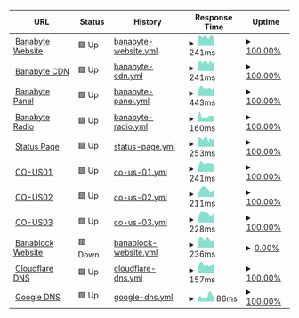<!--start: status pages-->
<!-- This summary is generated by Upptime (https://github.com/upptime/upptime) -->
<!-- Do not edit this manually, your changes will be overwritten -->
<!-- prettier-ignore -->
| URL | Status | History | Response Time | Uptime |
| --- | ------ | ------- | ------------- | ------ |
| <img alt="" src="https://icons.duckduckgo.com/ip3/banabyte.com.ico" height="13"> [Banabyte Website](https://Banabyte.com) | 🟩 Up | [banabyte-website.yml](https://github.com/Banabyte/status.banabyte.com/commits/HEAD/history/banabyte-website.yml) | <details><summary><img alt="Response time graph" src="./graphs/banabyte-website/response-time-week.png" height="20"> 241ms</summary><br><a href="https://uptime.banabyte.com/history/banabyte-website"><img alt="Response time 307" src="https://img.shields.io/endpoint?url=https%3A%2F%2Fraw.githubusercontent.com%2FBanabyte%2Fstatus.banabyte.com%2FHEAD%2Fapi%2Fbanabyte-website%2Fresponse-time.json"></a><br><a href="https://uptime.banabyte.com/history/banabyte-website"><img alt="24-hour response time 196" src="https://img.shields.io/endpoint?url=https%3A%2F%2Fraw.githubusercontent.com%2FBanabyte%2Fstatus.banabyte.com%2FHEAD%2Fapi%2Fbanabyte-website%2Fresponse-time-day.json"></a><br><a href="https://uptime.banabyte.com/history/banabyte-website"><img alt="7-day response time 241" src="https://img.shields.io/endpoint?url=https%3A%2F%2Fraw.githubusercontent.com%2FBanabyte%2Fstatus.banabyte.com%2FHEAD%2Fapi%2Fbanabyte-website%2Fresponse-time-week.json"></a><br><a href="https://uptime.banabyte.com/history/banabyte-website"><img alt="30-day response time 250" src="https://img.shields.io/endpoint?url=https%3A%2F%2Fraw.githubusercontent.com%2FBanabyte%2Fstatus.banabyte.com%2FHEAD%2Fapi%2Fbanabyte-website%2Fresponse-time-month.json"></a><br><a href="https://uptime.banabyte.com/history/banabyte-website"><img alt="1-year response time 274" src="https://img.shields.io/endpoint?url=https%3A%2F%2Fraw.githubusercontent.com%2FBanabyte%2Fstatus.banabyte.com%2FHEAD%2Fapi%2Fbanabyte-website%2Fresponse-time-year.json"></a></details> | <details><summary><a href="https://uptime.banabyte.com/history/banabyte-website">100.00%</a></summary><a href="https://uptime.banabyte.com/history/banabyte-website"><img alt="All-time uptime 93.19%" src="https://img.shields.io/endpoint?url=https%3A%2F%2Fraw.githubusercontent.com%2FBanabyte%2Fstatus.banabyte.com%2FHEAD%2Fapi%2Fbanabyte-website%2Fuptime.json"></a><br><a href="https://uptime.banabyte.com/history/banabyte-website"><img alt="24-hour uptime 100.00%" src="https://img.shields.io/endpoint?url=https%3A%2F%2Fraw.githubusercontent.com%2FBanabyte%2Fstatus.banabyte.com%2FHEAD%2Fapi%2Fbanabyte-website%2Fuptime-day.json"></a><br><a href="https://uptime.banabyte.com/history/banabyte-website"><img alt="7-day uptime 100.00%" src="https://img.shields.io/endpoint?url=https%3A%2F%2Fraw.githubusercontent.com%2FBanabyte%2Fstatus.banabyte.com%2FHEAD%2Fapi%2Fbanabyte-website%2Fuptime-week.json"></a><br><a href="https://uptime.banabyte.com/history/banabyte-website"><img alt="30-day uptime 100.00%" src="https://img.shields.io/endpoint?url=https%3A%2F%2Fraw.githubusercontent.com%2FBanabyte%2Fstatus.banabyte.com%2FHEAD%2Fapi%2Fbanabyte-website%2Fuptime-month.json"></a><br><a href="https://uptime.banabyte.com/history/banabyte-website"><img alt="1-year uptime 91.32%" src="https://img.shields.io/endpoint?url=https%3A%2F%2Fraw.githubusercontent.com%2FBanabyte%2Fstatus.banabyte.com%2FHEAD%2Fapi%2Fbanabyte-website%2Fuptime-year.json"></a></details>
| <img alt="" src="https://icons.duckduckgo.com/ip3/cdn.banabyte.com.ico" height="13"> [Banabyte CDN](https://cdn.banabyte.com) | 🟩 Up | [banabyte-cdn.yml](https://github.com/Banabyte/status.banabyte.com/commits/HEAD/history/banabyte-cdn.yml) | <details><summary><img alt="Response time graph" src="./graphs/banabyte-cdn/response-time-week.png" height="20"> 241ms</summary><br><a href="https://uptime.banabyte.com/history/banabyte-cdn"><img alt="Response time 304" src="https://img.shields.io/endpoint?url=https%3A%2F%2Fraw.githubusercontent.com%2FBanabyte%2Fstatus.banabyte.com%2FHEAD%2Fapi%2Fbanabyte-cdn%2Fresponse-time.json"></a><br><a href="https://uptime.banabyte.com/history/banabyte-cdn"><img alt="24-hour response time 190" src="https://img.shields.io/endpoint?url=https%3A%2F%2Fraw.githubusercontent.com%2FBanabyte%2Fstatus.banabyte.com%2FHEAD%2Fapi%2Fbanabyte-cdn%2Fresponse-time-day.json"></a><br><a href="https://uptime.banabyte.com/history/banabyte-cdn"><img alt="7-day response time 241" src="https://img.shields.io/endpoint?url=https%3A%2F%2Fraw.githubusercontent.com%2FBanabyte%2Fstatus.banabyte.com%2FHEAD%2Fapi%2Fbanabyte-cdn%2Fresponse-time-week.json"></a><br><a href="https://uptime.banabyte.com/history/banabyte-cdn"><img alt="30-day response time 246" src="https://img.shields.io/endpoint?url=https%3A%2F%2Fraw.githubusercontent.com%2FBanabyte%2Fstatus.banabyte.com%2FHEAD%2Fapi%2Fbanabyte-cdn%2Fresponse-time-month.json"></a><br><a href="https://uptime.banabyte.com/history/banabyte-cdn"><img alt="1-year response time 286" src="https://img.shields.io/endpoint?url=https%3A%2F%2Fraw.githubusercontent.com%2FBanabyte%2Fstatus.banabyte.com%2FHEAD%2Fapi%2Fbanabyte-cdn%2Fresponse-time-year.json"></a></details> | <details><summary><a href="https://uptime.banabyte.com/history/banabyte-cdn">100.00%</a></summary><a href="https://uptime.banabyte.com/history/banabyte-cdn"><img alt="All-time uptime 99.07%" src="https://img.shields.io/endpoint?url=https%3A%2F%2Fraw.githubusercontent.com%2FBanabyte%2Fstatus.banabyte.com%2FHEAD%2Fapi%2Fbanabyte-cdn%2Fuptime.json"></a><br><a href="https://uptime.banabyte.com/history/banabyte-cdn"><img alt="24-hour uptime 100.00%" src="https://img.shields.io/endpoint?url=https%3A%2F%2Fraw.githubusercontent.com%2FBanabyte%2Fstatus.banabyte.com%2FHEAD%2Fapi%2Fbanabyte-cdn%2Fuptime-day.json"></a><br><a href="https://uptime.banabyte.com/history/banabyte-cdn"><img alt="7-day uptime 100.00%" src="https://img.shields.io/endpoint?url=https%3A%2F%2Fraw.githubusercontent.com%2FBanabyte%2Fstatus.banabyte.com%2FHEAD%2Fapi%2Fbanabyte-cdn%2Fuptime-week.json"></a><br><a href="https://uptime.banabyte.com/history/banabyte-cdn"><img alt="30-day uptime 100.00%" src="https://img.shields.io/endpoint?url=https%3A%2F%2Fraw.githubusercontent.com%2FBanabyte%2Fstatus.banabyte.com%2FHEAD%2Fapi%2Fbanabyte-cdn%2Fuptime-month.json"></a><br><a href="https://uptime.banabyte.com/history/banabyte-cdn"><img alt="1-year uptime 98.91%" src="https://img.shields.io/endpoint?url=https%3A%2F%2Fraw.githubusercontent.com%2FBanabyte%2Fstatus.banabyte.com%2FHEAD%2Fapi%2Fbanabyte-cdn%2Fuptime-year.json"></a></details>
| <img alt="" src="https://icons.duckduckgo.com/ip3/panel.banabyte.com.ico" height="13"> [Banabyte Panel](https://panel.banabyte.com) | 🟩 Up | [banabyte-panel.yml](https://github.com/Banabyte/status.banabyte.com/commits/HEAD/history/banabyte-panel.yml) | <details><summary><img alt="Response time graph" src="./graphs/banabyte-panel/response-time-week.png" height="20"> 443ms</summary><br><a href="https://uptime.banabyte.com/history/banabyte-panel"><img alt="Response time 387" src="https://img.shields.io/endpoint?url=https%3A%2F%2Fraw.githubusercontent.com%2FBanabyte%2Fstatus.banabyte.com%2FHEAD%2Fapi%2Fbanabyte-panel%2Fresponse-time.json"></a><br><a href="https://uptime.banabyte.com/history/banabyte-panel"><img alt="24-hour response time 346" src="https://img.shields.io/endpoint?url=https%3A%2F%2Fraw.githubusercontent.com%2FBanabyte%2Fstatus.banabyte.com%2FHEAD%2Fapi%2Fbanabyte-panel%2Fresponse-time-day.json"></a><br><a href="https://uptime.banabyte.com/history/banabyte-panel"><img alt="7-day response time 443" src="https://img.shields.io/endpoint?url=https%3A%2F%2Fraw.githubusercontent.com%2FBanabyte%2Fstatus.banabyte.com%2FHEAD%2Fapi%2Fbanabyte-panel%2Fresponse-time-week.json"></a><br><a href="https://uptime.banabyte.com/history/banabyte-panel"><img alt="30-day response time 438" src="https://img.shields.io/endpoint?url=https%3A%2F%2Fraw.githubusercontent.com%2FBanabyte%2Fstatus.banabyte.com%2FHEAD%2Fapi%2Fbanabyte-panel%2Fresponse-time-month.json"></a><br><a href="https://uptime.banabyte.com/history/banabyte-panel"><img alt="1-year response time 363" src="https://img.shields.io/endpoint?url=https%3A%2F%2Fraw.githubusercontent.com%2FBanabyte%2Fstatus.banabyte.com%2FHEAD%2Fapi%2Fbanabyte-panel%2Fresponse-time-year.json"></a></details> | <details><summary><a href="https://uptime.banabyte.com/history/banabyte-panel">100.00%</a></summary><a href="https://uptime.banabyte.com/history/banabyte-panel"><img alt="All-time uptime 98.29%" src="https://img.shields.io/endpoint?url=https%3A%2F%2Fraw.githubusercontent.com%2FBanabyte%2Fstatus.banabyte.com%2FHEAD%2Fapi%2Fbanabyte-panel%2Fuptime.json"></a><br><a href="https://uptime.banabyte.com/history/banabyte-panel"><img alt="24-hour uptime 100.00%" src="https://img.shields.io/endpoint?url=https%3A%2F%2Fraw.githubusercontent.com%2FBanabyte%2Fstatus.banabyte.com%2FHEAD%2Fapi%2Fbanabyte-panel%2Fuptime-day.json"></a><br><a href="https://uptime.banabyte.com/history/banabyte-panel"><img alt="7-day uptime 100.00%" src="https://img.shields.io/endpoint?url=https%3A%2F%2Fraw.githubusercontent.com%2FBanabyte%2Fstatus.banabyte.com%2FHEAD%2Fapi%2Fbanabyte-panel%2Fuptime-week.json"></a><br><a href="https://uptime.banabyte.com/history/banabyte-panel"><img alt="30-day uptime 99.90%" src="https://img.shields.io/endpoint?url=https%3A%2F%2Fraw.githubusercontent.com%2FBanabyte%2Fstatus.banabyte.com%2FHEAD%2Fapi%2Fbanabyte-panel%2Fuptime-month.json"></a><br><a href="https://uptime.banabyte.com/history/banabyte-panel"><img alt="1-year uptime 97.95%" src="https://img.shields.io/endpoint?url=https%3A%2F%2Fraw.githubusercontent.com%2FBanabyte%2Fstatus.banabyte.com%2FHEAD%2Fapi%2Fbanabyte-panel%2Fuptime-year.json"></a></details>
| <img alt="" src="https://icons.duckduckgo.com/ip3/radio.banabyte.com.ico" height="13"> [Banabyte Radio](https://radio.banabyte.com) | 🟩 Up | [banabyte-radio.yml](https://github.com/Banabyte/status.banabyte.com/commits/HEAD/history/banabyte-radio.yml) | <details><summary><img alt="Response time graph" src="./graphs/banabyte-radio/response-time-week.png" height="20"> 160ms</summary><br><a href="https://uptime.banabyte.com/history/banabyte-radio"><img alt="Response time 275" src="https://img.shields.io/endpoint?url=https%3A%2F%2Fraw.githubusercontent.com%2FBanabyte%2Fstatus.banabyte.com%2FHEAD%2Fapi%2Fbanabyte-radio%2Fresponse-time.json"></a><br><a href="https://uptime.banabyte.com/history/banabyte-radio"><img alt="24-hour response time 141" src="https://img.shields.io/endpoint?url=https%3A%2F%2Fraw.githubusercontent.com%2FBanabyte%2Fstatus.banabyte.com%2FHEAD%2Fapi%2Fbanabyte-radio%2Fresponse-time-day.json"></a><br><a href="https://uptime.banabyte.com/history/banabyte-radio"><img alt="7-day response time 160" src="https://img.shields.io/endpoint?url=https%3A%2F%2Fraw.githubusercontent.com%2FBanabyte%2Fstatus.banabyte.com%2FHEAD%2Fapi%2Fbanabyte-radio%2Fresponse-time-week.json"></a><br><a href="https://uptime.banabyte.com/history/banabyte-radio"><img alt="30-day response time 156" src="https://img.shields.io/endpoint?url=https%3A%2F%2Fraw.githubusercontent.com%2FBanabyte%2Fstatus.banabyte.com%2FHEAD%2Fapi%2Fbanabyte-radio%2Fresponse-time-month.json"></a><br><a href="https://uptime.banabyte.com/history/banabyte-radio"><img alt="1-year response time 221" src="https://img.shields.io/endpoint?url=https%3A%2F%2Fraw.githubusercontent.com%2FBanabyte%2Fstatus.banabyte.com%2FHEAD%2Fapi%2Fbanabyte-radio%2Fresponse-time-year.json"></a></details> | <details><summary><a href="https://uptime.banabyte.com/history/banabyte-radio">100.00%</a></summary><a href="https://uptime.banabyte.com/history/banabyte-radio"><img alt="All-time uptime 99.19%" src="https://img.shields.io/endpoint?url=https%3A%2F%2Fraw.githubusercontent.com%2FBanabyte%2Fstatus.banabyte.com%2FHEAD%2Fapi%2Fbanabyte-radio%2Fuptime.json"></a><br><a href="https://uptime.banabyte.com/history/banabyte-radio"><img alt="24-hour uptime 100.00%" src="https://img.shields.io/endpoint?url=https%3A%2F%2Fraw.githubusercontent.com%2FBanabyte%2Fstatus.banabyte.com%2FHEAD%2Fapi%2Fbanabyte-radio%2Fuptime-day.json"></a><br><a href="https://uptime.banabyte.com/history/banabyte-radio"><img alt="7-day uptime 100.00%" src="https://img.shields.io/endpoint?url=https%3A%2F%2Fraw.githubusercontent.com%2FBanabyte%2Fstatus.banabyte.com%2FHEAD%2Fapi%2Fbanabyte-radio%2Fuptime-week.json"></a><br><a href="https://uptime.banabyte.com/history/banabyte-radio"><img alt="30-day uptime 100.00%" src="https://img.shields.io/endpoint?url=https%3A%2F%2Fraw.githubusercontent.com%2FBanabyte%2Fstatus.banabyte.com%2FHEAD%2Fapi%2Fbanabyte-radio%2Fuptime-month.json"></a><br><a href="https://uptime.banabyte.com/history/banabyte-radio"><img alt="1-year uptime 99.00%" src="https://img.shields.io/endpoint?url=https%3A%2F%2Fraw.githubusercontent.com%2FBanabyte%2Fstatus.banabyte.com%2FHEAD%2Fapi%2Fbanabyte-radio%2Fuptime-year.json"></a></details>
| <img alt="" src="https://icons.duckduckgo.com/ip3/status.banabyte.com.ico" height="13"> [Status Page](https://status.banabyte.com) | 🟩 Up | [status-page.yml](https://github.com/Banabyte/status.banabyte.com/commits/HEAD/history/status-page.yml) | <details><summary><img alt="Response time graph" src="./graphs/status-page/response-time-week.png" height="20"> 253ms</summary><br><a href="https://uptime.banabyte.com/history/status-page"><img alt="Response time 212" src="https://img.shields.io/endpoint?url=https%3A%2F%2Fraw.githubusercontent.com%2FBanabyte%2Fstatus.banabyte.com%2FHEAD%2Fapi%2Fstatus-page%2Fresponse-time.json"></a><br><a href="https://uptime.banabyte.com/history/status-page"><img alt="24-hour response time 199" src="https://img.shields.io/endpoint?url=https%3A%2F%2Fraw.githubusercontent.com%2FBanabyte%2Fstatus.banabyte.com%2FHEAD%2Fapi%2Fstatus-page%2Fresponse-time-day.json"></a><br><a href="https://uptime.banabyte.com/history/status-page"><img alt="7-day response time 253" src="https://img.shields.io/endpoint?url=https%3A%2F%2Fraw.githubusercontent.com%2FBanabyte%2Fstatus.banabyte.com%2FHEAD%2Fapi%2Fstatus-page%2Fresponse-time-week.json"></a><br><a href="https://uptime.banabyte.com/history/status-page"><img alt="30-day response time 253" src="https://img.shields.io/endpoint?url=https%3A%2F%2Fraw.githubusercontent.com%2FBanabyte%2Fstatus.banabyte.com%2FHEAD%2Fapi%2Fstatus-page%2Fresponse-time-month.json"></a><br><a href="https://uptime.banabyte.com/history/status-page"><img alt="1-year response time 236" src="https://img.shields.io/endpoint?url=https%3A%2F%2Fraw.githubusercontent.com%2FBanabyte%2Fstatus.banabyte.com%2FHEAD%2Fapi%2Fstatus-page%2Fresponse-time-year.json"></a></details> | <details><summary><a href="https://uptime.banabyte.com/history/status-page">100.00%</a></summary><a href="https://uptime.banabyte.com/history/status-page"><img alt="All-time uptime 99.30%" src="https://img.shields.io/endpoint?url=https%3A%2F%2Fraw.githubusercontent.com%2FBanabyte%2Fstatus.banabyte.com%2FHEAD%2Fapi%2Fstatus-page%2Fuptime.json"></a><br><a href="https://uptime.banabyte.com/history/status-page"><img alt="24-hour uptime 100.00%" src="https://img.shields.io/endpoint?url=https%3A%2F%2Fraw.githubusercontent.com%2FBanabyte%2Fstatus.banabyte.com%2FHEAD%2Fapi%2Fstatus-page%2Fuptime-day.json"></a><br><a href="https://uptime.banabyte.com/history/status-page"><img alt="7-day uptime 100.00%" src="https://img.shields.io/endpoint?url=https%3A%2F%2Fraw.githubusercontent.com%2FBanabyte%2Fstatus.banabyte.com%2FHEAD%2Fapi%2Fstatus-page%2Fuptime-week.json"></a><br><a href="https://uptime.banabyte.com/history/status-page"><img alt="30-day uptime 100.00%" src="https://img.shields.io/endpoint?url=https%3A%2F%2Fraw.githubusercontent.com%2FBanabyte%2Fstatus.banabyte.com%2FHEAD%2Fapi%2Fstatus-page%2Fuptime-month.json"></a><br><a href="https://uptime.banabyte.com/history/status-page"><img alt="1-year uptime 99.06%" src="https://img.shields.io/endpoint?url=https%3A%2F%2Fraw.githubusercontent.com%2FBanabyte%2Fstatus.banabyte.com%2FHEAD%2Fapi%2Fstatus-page%2Fuptime-year.json"></a></details>
| <img alt="" src="https://icons.duckduckgo.com/ip3/us01.bbyte.app.ico" height="13"> [CO-US01](https://us01.bbyte.app:2021) | 🟩 Up | [co-us-01.yml](https://github.com/Banabyte/status.banabyte.com/commits/HEAD/history/co-us-01.yml) | <details><summary><img alt="Response time graph" src="./graphs/co-us-01/response-time-week.png" height="20"> 241ms</summary><br><a href="https://uptime.banabyte.com/history/co-us-01"><img alt="Response time 225" src="https://img.shields.io/endpoint?url=https%3A%2F%2Fraw.githubusercontent.com%2FBanabyte%2Fstatus.banabyte.com%2FHEAD%2Fapi%2Fco-us-01%2Fresponse-time.json"></a><br><a href="https://uptime.banabyte.com/history/co-us-01"><img alt="24-hour response time 179" src="https://img.shields.io/endpoint?url=https%3A%2F%2Fraw.githubusercontent.com%2FBanabyte%2Fstatus.banabyte.com%2FHEAD%2Fapi%2Fco-us-01%2Fresponse-time-day.json"></a><br><a href="https://uptime.banabyte.com/history/co-us-01"><img alt="7-day response time 241" src="https://img.shields.io/endpoint?url=https%3A%2F%2Fraw.githubusercontent.com%2FBanabyte%2Fstatus.banabyte.com%2FHEAD%2Fapi%2Fco-us-01%2Fresponse-time-week.json"></a><br><a href="https://uptime.banabyte.com/history/co-us-01"><img alt="30-day response time 237" src="https://img.shields.io/endpoint?url=https%3A%2F%2Fraw.githubusercontent.com%2FBanabyte%2Fstatus.banabyte.com%2FHEAD%2Fapi%2Fco-us-01%2Fresponse-time-month.json"></a><br><a href="https://uptime.banabyte.com/history/co-us-01"><img alt="1-year response time 225" src="https://img.shields.io/endpoint?url=https%3A%2F%2Fraw.githubusercontent.com%2FBanabyte%2Fstatus.banabyte.com%2FHEAD%2Fapi%2Fco-us-01%2Fresponse-time-year.json"></a></details> | <details><summary><a href="https://uptime.banabyte.com/history/co-us-01">100.00%</a></summary><a href="https://uptime.banabyte.com/history/co-us-01"><img alt="All-time uptime 93.32%" src="https://img.shields.io/endpoint?url=https%3A%2F%2Fraw.githubusercontent.com%2FBanabyte%2Fstatus.banabyte.com%2FHEAD%2Fapi%2Fco-us-01%2Fuptime.json"></a><br><a href="https://uptime.banabyte.com/history/co-us-01"><img alt="24-hour uptime 100.00%" src="https://img.shields.io/endpoint?url=https%3A%2F%2Fraw.githubusercontent.com%2FBanabyte%2Fstatus.banabyte.com%2FHEAD%2Fapi%2Fco-us-01%2Fuptime-day.json"></a><br><a href="https://uptime.banabyte.com/history/co-us-01"><img alt="7-day uptime 100.00%" src="https://img.shields.io/endpoint?url=https%3A%2F%2Fraw.githubusercontent.com%2FBanabyte%2Fstatus.banabyte.com%2FHEAD%2Fapi%2Fco-us-01%2Fuptime-week.json"></a><br><a href="https://uptime.banabyte.com/history/co-us-01"><img alt="30-day uptime 100.00%" src="https://img.shields.io/endpoint?url=https%3A%2F%2Fraw.githubusercontent.com%2FBanabyte%2Fstatus.banabyte.com%2FHEAD%2Fapi%2Fco-us-01%2Fuptime-month.json"></a><br><a href="https://uptime.banabyte.com/history/co-us-01"><img alt="1-year uptime 93.32%" src="https://img.shields.io/endpoint?url=https%3A%2F%2Fraw.githubusercontent.com%2FBanabyte%2Fstatus.banabyte.com%2FHEAD%2Fapi%2Fco-us-01%2Fuptime-year.json"></a></details>
| <img alt="" src="https://icons.duckduckgo.com/ip3/us02.bbyte.app.ico" height="13"> [CO-US02](https://us02.bbyte.app:2031) | 🟩 Up | [co-us-02.yml](https://github.com/Banabyte/status.banabyte.com/commits/HEAD/history/co-us-02.yml) | <details><summary><img alt="Response time graph" src="./graphs/co-us-02/response-time-week.png" height="20"> 211ms</summary><br><a href="https://uptime.banabyte.com/history/co-us-02"><img alt="Response time 234" src="https://img.shields.io/endpoint?url=https%3A%2F%2Fraw.githubusercontent.com%2FBanabyte%2Fstatus.banabyte.com%2FHEAD%2Fapi%2Fco-us-02%2Fresponse-time.json"></a><br><a href="https://uptime.banabyte.com/history/co-us-02"><img alt="24-hour response time 170" src="https://img.shields.io/endpoint?url=https%3A%2F%2Fraw.githubusercontent.com%2FBanabyte%2Fstatus.banabyte.com%2FHEAD%2Fapi%2Fco-us-02%2Fresponse-time-day.json"></a><br><a href="https://uptime.banabyte.com/history/co-us-02"><img alt="7-day response time 211" src="https://img.shields.io/endpoint?url=https%3A%2F%2Fraw.githubusercontent.com%2FBanabyte%2Fstatus.banabyte.com%2FHEAD%2Fapi%2Fco-us-02%2Fresponse-time-week.json"></a><br><a href="https://uptime.banabyte.com/history/co-us-02"><img alt="30-day response time 224" src="https://img.shields.io/endpoint?url=https%3A%2F%2Fraw.githubusercontent.com%2FBanabyte%2Fstatus.banabyte.com%2FHEAD%2Fapi%2Fco-us-02%2Fresponse-time-month.json"></a><br><a href="https://uptime.banabyte.com/history/co-us-02"><img alt="1-year response time 234" src="https://img.shields.io/endpoint?url=https%3A%2F%2Fraw.githubusercontent.com%2FBanabyte%2Fstatus.banabyte.com%2FHEAD%2Fapi%2Fco-us-02%2Fresponse-time-year.json"></a></details> | <details><summary><a href="https://uptime.banabyte.com/history/co-us-02">100.00%</a></summary><a href="https://uptime.banabyte.com/history/co-us-02"><img alt="All-time uptime 91.76%" src="https://img.shields.io/endpoint?url=https%3A%2F%2Fraw.githubusercontent.com%2FBanabyte%2Fstatus.banabyte.com%2FHEAD%2Fapi%2Fco-us-02%2Fuptime.json"></a><br><a href="https://uptime.banabyte.com/history/co-us-02"><img alt="24-hour uptime 100.00%" src="https://img.shields.io/endpoint?url=https%3A%2F%2Fraw.githubusercontent.com%2FBanabyte%2Fstatus.banabyte.com%2FHEAD%2Fapi%2Fco-us-02%2Fuptime-day.json"></a><br><a href="https://uptime.banabyte.com/history/co-us-02"><img alt="7-day uptime 100.00%" src="https://img.shields.io/endpoint?url=https%3A%2F%2Fraw.githubusercontent.com%2FBanabyte%2Fstatus.banabyte.com%2FHEAD%2Fapi%2Fco-us-02%2Fuptime-week.json"></a><br><a href="https://uptime.banabyte.com/history/co-us-02"><img alt="30-day uptime 100.00%" src="https://img.shields.io/endpoint?url=https%3A%2F%2Fraw.githubusercontent.com%2FBanabyte%2Fstatus.banabyte.com%2FHEAD%2Fapi%2Fco-us-02%2Fuptime-month.json"></a><br><a href="https://uptime.banabyte.com/history/co-us-02"><img alt="1-year uptime 91.76%" src="https://img.shields.io/endpoint?url=https%3A%2F%2Fraw.githubusercontent.com%2FBanabyte%2Fstatus.banabyte.com%2FHEAD%2Fapi%2Fco-us-02%2Fuptime-year.json"></a></details>
| <img alt="" src="https://icons.duckduckgo.com/ip3/us03.bbyte.app.ico" height="13"> [CO-US03](https://us03.bbyte.app:2041) | 🟩 Up | [co-us-03.yml](https://github.com/Banabyte/status.banabyte.com/commits/HEAD/history/co-us-03.yml) | <details><summary><img alt="Response time graph" src="./graphs/co-us-03/response-time-week.png" height="20"> 228ms</summary><br><a href="https://uptime.banabyte.com/history/co-us-03"><img alt="Response time 219" src="https://img.shields.io/endpoint?url=https%3A%2F%2Fraw.githubusercontent.com%2FBanabyte%2Fstatus.banabyte.com%2FHEAD%2Fapi%2Fco-us-03%2Fresponse-time.json"></a><br><a href="https://uptime.banabyte.com/history/co-us-03"><img alt="24-hour response time 169" src="https://img.shields.io/endpoint?url=https%3A%2F%2Fraw.githubusercontent.com%2FBanabyte%2Fstatus.banabyte.com%2FHEAD%2Fapi%2Fco-us-03%2Fresponse-time-day.json"></a><br><a href="https://uptime.banabyte.com/history/co-us-03"><img alt="7-day response time 228" src="https://img.shields.io/endpoint?url=https%3A%2F%2Fraw.githubusercontent.com%2FBanabyte%2Fstatus.banabyte.com%2FHEAD%2Fapi%2Fco-us-03%2Fresponse-time-week.json"></a><br><a href="https://uptime.banabyte.com/history/co-us-03"><img alt="30-day response time 224" src="https://img.shields.io/endpoint?url=https%3A%2F%2Fraw.githubusercontent.com%2FBanabyte%2Fstatus.banabyte.com%2FHEAD%2Fapi%2Fco-us-03%2Fresponse-time-month.json"></a><br><a href="https://uptime.banabyte.com/history/co-us-03"><img alt="1-year response time 219" src="https://img.shields.io/endpoint?url=https%3A%2F%2Fraw.githubusercontent.com%2FBanabyte%2Fstatus.banabyte.com%2FHEAD%2Fapi%2Fco-us-03%2Fresponse-time-year.json"></a></details> | <details><summary><a href="https://uptime.banabyte.com/history/co-us-03">100.00%</a></summary><a href="https://uptime.banabyte.com/history/co-us-03"><img alt="All-time uptime 93.02%" src="https://img.shields.io/endpoint?url=https%3A%2F%2Fraw.githubusercontent.com%2FBanabyte%2Fstatus.banabyte.com%2FHEAD%2Fapi%2Fco-us-03%2Fuptime.json"></a><br><a href="https://uptime.banabyte.com/history/co-us-03"><img alt="24-hour uptime 100.00%" src="https://img.shields.io/endpoint?url=https%3A%2F%2Fraw.githubusercontent.com%2FBanabyte%2Fstatus.banabyte.com%2FHEAD%2Fapi%2Fco-us-03%2Fuptime-day.json"></a><br><a href="https://uptime.banabyte.com/history/co-us-03"><img alt="7-day uptime 100.00%" src="https://img.shields.io/endpoint?url=https%3A%2F%2Fraw.githubusercontent.com%2FBanabyte%2Fstatus.banabyte.com%2FHEAD%2Fapi%2Fco-us-03%2Fuptime-week.json"></a><br><a href="https://uptime.banabyte.com/history/co-us-03"><img alt="30-day uptime 100.00%" src="https://img.shields.io/endpoint?url=https%3A%2F%2Fraw.githubusercontent.com%2FBanabyte%2Fstatus.banabyte.com%2FHEAD%2Fapi%2Fco-us-03%2Fuptime-month.json"></a><br><a href="https://uptime.banabyte.com/history/co-us-03"><img alt="1-year uptime 93.02%" src="https://img.shields.io/endpoint?url=https%3A%2F%2Fraw.githubusercontent.com%2FBanabyte%2Fstatus.banabyte.com%2FHEAD%2Fapi%2Fco-us-03%2Fuptime-year.json"></a></details>
| <img alt="" src="https://icons.duckduckgo.com/ip3/banablock.net.ico" height="13"> [Banablock Website](https://banablock.net) | 🟥 Down | [banablock-website.yml](https://github.com/Banabyte/status.banabyte.com/commits/HEAD/history/banablock-website.yml) | <details><summary><img alt="Response time graph" src="./graphs/banablock-website/response-time-week.png" height="20"> 236ms</summary><br><a href="https://uptime.banabyte.com/history/banablock-website"><img alt="Response time 250" src="https://img.shields.io/endpoint?url=https%3A%2F%2Fraw.githubusercontent.com%2FBanabyte%2Fstatus.banabyte.com%2FHEAD%2Fapi%2Fbanablock-website%2Fresponse-time.json"></a><br><a href="https://uptime.banabyte.com/history/banablock-website"><img alt="24-hour response time 193" src="https://img.shields.io/endpoint?url=https%3A%2F%2Fraw.githubusercontent.com%2FBanabyte%2Fstatus.banabyte.com%2FHEAD%2Fapi%2Fbanablock-website%2Fresponse-time-day.json"></a><br><a href="https://uptime.banabyte.com/history/banablock-website"><img alt="7-day response time 236" src="https://img.shields.io/endpoint?url=https%3A%2F%2Fraw.githubusercontent.com%2FBanabyte%2Fstatus.banabyte.com%2FHEAD%2Fapi%2Fbanablock-website%2Fresponse-time-week.json"></a><br><a href="https://uptime.banabyte.com/history/banablock-website"><img alt="30-day response time 238" src="https://img.shields.io/endpoint?url=https%3A%2F%2Fraw.githubusercontent.com%2FBanabyte%2Fstatus.banabyte.com%2FHEAD%2Fapi%2Fbanablock-website%2Fresponse-time-month.json"></a><br><a href="https://uptime.banabyte.com/history/banablock-website"><img alt="1-year response time 250" src="https://img.shields.io/endpoint?url=https%3A%2F%2Fraw.githubusercontent.com%2FBanabyte%2Fstatus.banabyte.com%2FHEAD%2Fapi%2Fbanablock-website%2Fresponse-time-year.json"></a></details> | <details><summary><a href="https://uptime.banabyte.com/history/banablock-website">0.00%</a></summary><a href="https://uptime.banabyte.com/history/banablock-website"><img alt="All-time uptime 1.57%" src="https://img.shields.io/endpoint?url=https%3A%2F%2Fraw.githubusercontent.com%2FBanabyte%2Fstatus.banabyte.com%2FHEAD%2Fapi%2Fbanablock-website%2Fuptime.json"></a><br><a href="https://uptime.banabyte.com/history/banablock-website"><img alt="24-hour uptime 0.00%" src="https://img.shields.io/endpoint?url=https%3A%2F%2Fraw.githubusercontent.com%2FBanabyte%2Fstatus.banabyte.com%2FHEAD%2Fapi%2Fbanablock-website%2Fuptime-day.json"></a><br><a href="https://uptime.banabyte.com/history/banablock-website"><img alt="7-day uptime 0.00%" src="https://img.shields.io/endpoint?url=https%3A%2F%2Fraw.githubusercontent.com%2FBanabyte%2Fstatus.banabyte.com%2FHEAD%2Fapi%2Fbanablock-website%2Fuptime-week.json"></a><br><a href="https://uptime.banabyte.com/history/banablock-website"><img alt="30-day uptime 1.38%" src="https://img.shields.io/endpoint?url=https%3A%2F%2Fraw.githubusercontent.com%2FBanabyte%2Fstatus.banabyte.com%2FHEAD%2Fapi%2Fbanablock-website%2Fuptime-month.json"></a><br><a href="https://uptime.banabyte.com/history/banablock-website"><img alt="1-year uptime 1.57%" src="https://img.shields.io/endpoint?url=https%3A%2F%2Fraw.githubusercontent.com%2FBanabyte%2Fstatus.banabyte.com%2FHEAD%2Fapi%2Fbanablock-website%2Fuptime-year.json"></a></details>
| <img alt="" src="https://icons.duckduckgo.com/ip3/1.1.1.1.ico" height="13"> [Cloudflare DNS](https://1.1.1.1) | 🟩 Up | [cloudflare-dns.yml](https://github.com/Banabyte/status.banabyte.com/commits/HEAD/history/cloudflare-dns.yml) | <details><summary><img alt="Response time graph" src="./graphs/cloudflare-dns/response-time-week.png" height="20"> 157ms</summary><br><a href="https://uptime.banabyte.com/history/cloudflare-dns"><img alt="Response time 172" src="https://img.shields.io/endpoint?url=https%3A%2F%2Fraw.githubusercontent.com%2FBanabyte%2Fstatus.banabyte.com%2FHEAD%2Fapi%2Fcloudflare-dns%2Fresponse-time.json"></a><br><a href="https://uptime.banabyte.com/history/cloudflare-dns"><img alt="24-hour response time 190" src="https://img.shields.io/endpoint?url=https%3A%2F%2Fraw.githubusercontent.com%2FBanabyte%2Fstatus.banabyte.com%2FHEAD%2Fapi%2Fcloudflare-dns%2Fresponse-time-day.json"></a><br><a href="https://uptime.banabyte.com/history/cloudflare-dns"><img alt="7-day response time 157" src="https://img.shields.io/endpoint?url=https%3A%2F%2Fraw.githubusercontent.com%2FBanabyte%2Fstatus.banabyte.com%2FHEAD%2Fapi%2Fcloudflare-dns%2Fresponse-time-week.json"></a><br><a href="https://uptime.banabyte.com/history/cloudflare-dns"><img alt="30-day response time 147" src="https://img.shields.io/endpoint?url=https%3A%2F%2Fraw.githubusercontent.com%2FBanabyte%2Fstatus.banabyte.com%2FHEAD%2Fapi%2Fcloudflare-dns%2Fresponse-time-month.json"></a><br><a href="https://uptime.banabyte.com/history/cloudflare-dns"><img alt="1-year response time 172" src="https://img.shields.io/endpoint?url=https%3A%2F%2Fraw.githubusercontent.com%2FBanabyte%2Fstatus.banabyte.com%2FHEAD%2Fapi%2Fcloudflare-dns%2Fresponse-time-year.json"></a></details> | <details><summary><a href="https://uptime.banabyte.com/history/cloudflare-dns">100.00%</a></summary><a href="https://uptime.banabyte.com/history/cloudflare-dns"><img alt="All-time uptime 99.98%" src="https://img.shields.io/endpoint?url=https%3A%2F%2Fraw.githubusercontent.com%2FBanabyte%2Fstatus.banabyte.com%2FHEAD%2Fapi%2Fcloudflare-dns%2Fuptime.json"></a><br><a href="https://uptime.banabyte.com/history/cloudflare-dns"><img alt="24-hour uptime 100.00%" src="https://img.shields.io/endpoint?url=https%3A%2F%2Fraw.githubusercontent.com%2FBanabyte%2Fstatus.banabyte.com%2FHEAD%2Fapi%2Fcloudflare-dns%2Fuptime-day.json"></a><br><a href="https://uptime.banabyte.com/history/cloudflare-dns"><img alt="7-day uptime 100.00%" src="https://img.shields.io/endpoint?url=https%3A%2F%2Fraw.githubusercontent.com%2FBanabyte%2Fstatus.banabyte.com%2FHEAD%2Fapi%2Fcloudflare-dns%2Fuptime-week.json"></a><br><a href="https://uptime.banabyte.com/history/cloudflare-dns"><img alt="30-day uptime 100.00%" src="https://img.shields.io/endpoint?url=https%3A%2F%2Fraw.githubusercontent.com%2FBanabyte%2Fstatus.banabyte.com%2FHEAD%2Fapi%2Fcloudflare-dns%2Fuptime-month.json"></a><br><a href="https://uptime.banabyte.com/history/cloudflare-dns"><img alt="1-year uptime 99.98%" src="https://img.shields.io/endpoint?url=https%3A%2F%2Fraw.githubusercontent.com%2FBanabyte%2Fstatus.banabyte.com%2FHEAD%2Fapi%2Fcloudflare-dns%2Fuptime-year.json"></a></details>
| <img alt="" src="https://icons.duckduckgo.com/ip3/dns.google.ico" height="13"> [Google DNS](https://dns.google) | 🟩 Up | [google-dns.yml](https://github.com/Banabyte/status.banabyte.com/commits/HEAD/history/google-dns.yml) | <details><summary><img alt="Response time graph" src="./graphs/google-dns/response-time-week.png" height="20"> 86ms</summary><br><a href="https://uptime.banabyte.com/history/google-dns"><img alt="Response time 110" src="https://img.shields.io/endpoint?url=https%3A%2F%2Fraw.githubusercontent.com%2FBanabyte%2Fstatus.banabyte.com%2FHEAD%2Fapi%2Fgoogle-dns%2Fresponse-time.json"></a><br><a href="https://uptime.banabyte.com/history/google-dns"><img alt="24-hour response time 79" src="https://img.shields.io/endpoint?url=https%3A%2F%2Fraw.githubusercontent.com%2FBanabyte%2Fstatus.banabyte.com%2FHEAD%2Fapi%2Fgoogle-dns%2Fresponse-time-day.json"></a><br><a href="https://uptime.banabyte.com/history/google-dns"><img alt="7-day response time 86" src="https://img.shields.io/endpoint?url=https%3A%2F%2Fraw.githubusercontent.com%2FBanabyte%2Fstatus.banabyte.com%2FHEAD%2Fapi%2Fgoogle-dns%2Fresponse-time-week.json"></a><br><a href="https://uptime.banabyte.com/history/google-dns"><img alt="30-day response time 110" src="https://img.shields.io/endpoint?url=https%3A%2F%2Fraw.githubusercontent.com%2FBanabyte%2Fstatus.banabyte.com%2FHEAD%2Fapi%2Fgoogle-dns%2Fresponse-time-month.json"></a><br><a href="https://uptime.banabyte.com/history/google-dns"><img alt="1-year response time 110" src="https://img.shields.io/endpoint?url=https%3A%2F%2Fraw.githubusercontent.com%2FBanabyte%2Fstatus.banabyte.com%2FHEAD%2Fapi%2Fgoogle-dns%2Fresponse-time-year.json"></a></details> | <details><summary><a href="https://uptime.banabyte.com/history/google-dns">100.00%</a></summary><a href="https://uptime.banabyte.com/history/google-dns"><img alt="All-time uptime 100.00%" src="https://img.shields.io/endpoint?url=https%3A%2F%2Fraw.githubusercontent.com%2FBanabyte%2Fstatus.banabyte.com%2FHEAD%2Fapi%2Fgoogle-dns%2Fuptime.json"></a><br><a href="https://uptime.banabyte.com/history/google-dns"><img alt="24-hour uptime 100.00%" src="https://img.shields.io/endpoint?url=https%3A%2F%2Fraw.githubusercontent.com%2FBanabyte%2Fstatus.banabyte.com%2FHEAD%2Fapi%2Fgoogle-dns%2Fuptime-day.json"></a><br><a href="https://uptime.banabyte.com/history/google-dns"><img alt="7-day uptime 100.00%" src="https://img.shields.io/endpoint?url=https%3A%2F%2Fraw.githubusercontent.com%2FBanabyte%2Fstatus.banabyte.com%2FHEAD%2Fapi%2Fgoogle-dns%2Fuptime-week.json"></a><br><a href="https://uptime.banabyte.com/history/google-dns"><img alt="30-day uptime 100.00%" src="https://img.shields.io/endpoint?url=https%3A%2F%2Fraw.githubusercontent.com%2FBanabyte%2Fstatus.banabyte.com%2FHEAD%2Fapi%2Fgoogle-dns%2Fuptime-month.json"></a><br><a href="https://uptime.banabyte.com/history/google-dns"><img alt="1-year uptime 100.00%" src="https://img.shields.io/endpoint?url=https%3A%2F%2Fraw.githubusercontent.com%2FBanabyte%2Fstatus.banabyte.com%2FHEAD%2Fapi%2Fgoogle-dns%2Fuptime-year.json"></a></details>

<!--end: status pages-->
